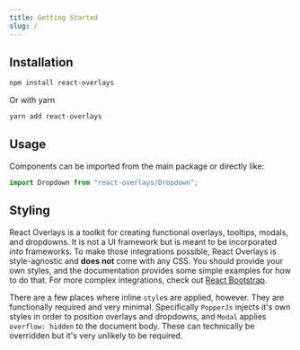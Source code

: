 ```yaml
---
title: Getting Started
slug: /
---
```


## Installation

```sh
npm install react-overlays
```

Or with yarn

```sh
yarn add react-overlays
```

## Usage

Components can be imported from the main package or directly like:

```js
import Dropdown from "react-overlays/Dropdown";
```

## Styling

React Overlays is a toolkit for creating functional overlays, tooltips, modals, and dropdowns.
It is not a UI framework but is meant to be incorporated _into_ frameworks. To make those integrations
possible, React Overlays is style-agnostic and **does not** come with any CSS.
You should provide your own styles, and the documentation provides some simple examples
for how to do that. For more complex integrations, check out [React Bootstrap](https://github.com/react-bootstrap/react-bootstrap).

There are a few places where inline `style`s are applied, however. They are functionally
required and very minimal. Specifically `PopperJs` injects it's own styles in order
to position overlays and dropdowns, and `Modal` applies `overflow: hidden` to the
document body. These can technically be overridden but it's very unlikely to be
required.
